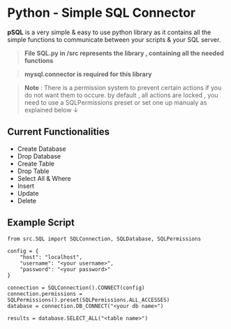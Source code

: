 # Python - Simple SQL Connector

**pSQL** is a very simple & easy to use python library as it contains all the simple functions to communicate between your scripts & your SQL server.

> **File SQL.py in /src represents the library , containing all the needed functions**

> **mysql.connector is required for this library**

> **Note** : There is a permission system to prevent certain actions if you do not want them to occure.
> by default , all actions are locked , you need to use a SQLPermissions preset or set one up manualy as explained below ↓

## Current Functionalities 

 - Create Database
 - Drop Database
 - Create Table
 - Drop Table
 - Select All & Where
 - Insert
 - Update
 - Delete
## Example Script

    from src.SQL import SQLConnection, SQLDatabase, SQLPermissions
    
    config = {
	    "host": "localhost",
	    "username": "<your username>",
	    "password": "<your password>"
	}

	connection = SQLConnection().CONNECT(config)
	connection.permissions = SQLPermissions().preset(SQLPermissions.ALL_ACCESSES)
	database = connection.DB_CONNECT("<your db name>")

	results = database.SELECT_ALL("<table name>")

